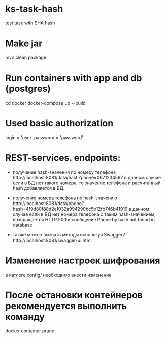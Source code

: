 # ks-task-hash
test task with SHA hash

# Make jar
mvn clean package

# Run containers with app and db (postgres)
cd docker
docker-compose up --build

# Used basic authorization
login = 'user'
password = 'password'


# REST-services. endpoints:

- получение hash-значения по номеру телефона
http://localhost:8081/data/hash?phone=0671234567
в данном случае если в БД нет такого номера, то значение телефона и расчитанный hash добавляется в БД.

- получение номера телефона по hash-значению
http://localhost:8081/data/phone?hash=419d80f88d2e1032a994290bc5b12fb746b41919
в данном случае если в БД нет номера телефона с таким hash-значением, возвращается HTTP 500 и сообщение Phone by hash not found in database 

- также можно вызвать методы используя Swagger2
http://localhost:8081/swagger-ui.html


# Изменение настроек шифрования
в катлоге config/ необходимо внести изменение 


# После остановки контейнеров рекомендуется выполнить команду
docker container prune
